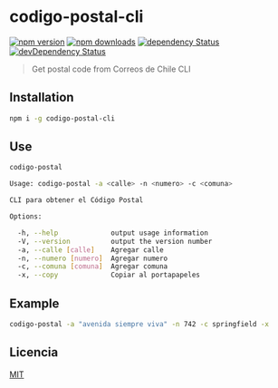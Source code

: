 # codigo-postal-cli

[![npm version](https://img.shields.io/npm/v/codigo-postal-cli.svg?style=flat-square)](https://www.npmjs.com/package/codigo-postal-cli)
[![npm downloads](https://img.shields.io/npm/dm/codigo-postal-cli.svg?style=flat-square)](https://www.npmjs.com/package/codigo-postal-cli)
[![dependency Status](https://img.shields.io/david/lgaticaq/codigo-postal-cli.svg?style=flat-square)](https://david-dm.org/lgaticaq/codigo-postal-cli#info=dependencies)
[![devDependency Status](https://img.shields.io/david/dev/lgaticaq/codigo-postal-cli.svg?style=flat-square)](https://david-dm.org/lgaticaq/codigo-postal-cli#info=devDependencies)

> Get postal code from Correos de Chile CLI

## Installation

```bash
npm i -g codigo-postal-cli
```

## Use

```bash
codigo-postal

Usage: codigo-postal -a <calle> -n <numero> -c <comuna>

CLI para obtener el Código Postal

Options:

  -h, --help             output usage information
  -V, --version          output the version number
  -a, --calle [calle]    Agregar calle
  -n, --numero [numero]  Agregar numero
  -c, --comuna [comuna]  Agregar comuna
  -x, --copy             Copiar al portapapeles
```

## Example

```bash
codigo-postal -a "avenida siempre viva" -n 742 -c springfield -x
```

## Licencia

[MIT](https://tldrlegal.com/license/mit-license)
